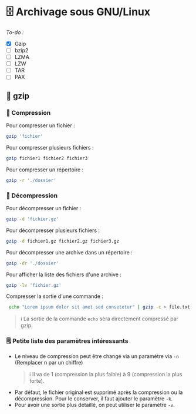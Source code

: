 # 🗄️ Archivage sous GNU/Linux

_To-do :_

- [x] Gzip
- [ ] bzip2
- [ ] LZMA
- [ ] LZW
- [ ] TAR
- [ ] PAX

## 💾 gzip

### 📌 Compression

Pour compresser un fichier :

```bash
gzip 'fichier'
```

Pour compresser plusieurs fichiers :

```bash
gzip fichier1 fichier2 fichier3
```

Pour compresser un répertoire :

```bash
gzip -r './dossier'
```

### 📌 Décompression

Pour décompresser un fichier :

```bash
gzip -d 'fichier.gz'
```

Pour décompresser plusieurs fichiers :

```bash
gzip -d fichier1.gz fichier2.gz fichier3.gz
```

Pour décompresser une archive dans un répertoire :

```bash
gzip -dr './dossier'
```

Pour afficher la liste des fichiers d'une archive :

```bash
gzip -lv 'fichier.gz'
```

Compresser la sortie d'une commande :

```bash
 echo "Lorem ipsum dolor sit amet sed consetetur" | gzip -c > file.txt.gz
 ```

 > ℹ️ La sortie de la commande `echo` sera directement compressé par gzip.

### 🗒️ Petite liste des paramètres intéressants

- Le niveau de compression peut être changé via un paramètre via `-n` (Remplacer n par un chiffre)
    >  ℹ️ Il va de 1 (compression la plus faible) à 9 (compression la plus forte).
- Par défaut, le fichier original est supprimé après la compression ou la décompression. Pour le conserver, il faut ajouter le paramètre `-k`.
- Pour avoir une sortie plus détaillé, on peut utiliser le paramètre `-v`.
